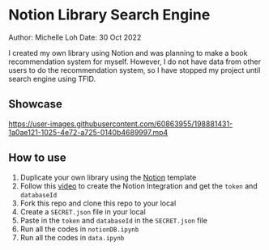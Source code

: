 # Notion Library Search Engine
Author: Michelle Loh
Date: 30 Oct 2022

I created my own library using Notion and was planning to make a book recommendation system for myself. However, I do not have data from other users to do the recommendation system, so I have stopped my project until search engine using TFID.


## Showcase
https://user-images.githubusercontent.com/60863955/198881431-1a0ae121-1025-4e72-a725-0140b4689997.mp4

## How to use
1. Duplicate your own library using the [Notion](https://www.notion.so/michelle-loh/Library-Tree-Template-0718c366f2ed40449298b591d2bf2510) template
2. Follow this [video](https://www.youtube.com/watch?v=FxRldnim9jE&t=422s) to create the Notion Integration and get the `token` and `databaseId`
3. Fork this repo and clone this repo to your local
4. Create a `SECRET.json` file in your local
5. Paste in the `token` and `databaseId` in the `SECRET.json` file
6. Run all the codes in `notionDB.ipynb`
7. Run all the codes in `data.ipynb`
